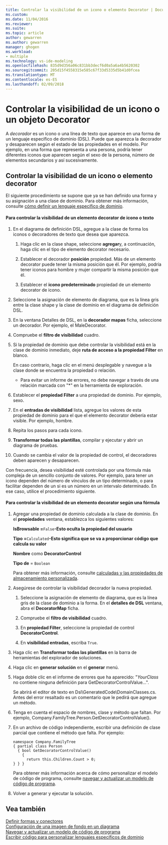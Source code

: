 ```yaml
---
title: Controlar la visibilidad de un icono o elemento Decorator | Documentos de Microsoft
ms.custom: 
ms.date: 11/04/2016
ms.reviewer: 
ms.suite: 
ms.topic: article
author: gewarren
ms.author: gewarren
manager: ghogen
ms.workload:
- multiple
ms.technology: vs-ide-modeling
ms.openlocfilehash: 835d9d356a06c831bb3decf6d0a5a6a4b5620302
ms.sourcegitcommit: 205d15f4558315e585c67f33d5335d5b41d0fcea
ms.translationtype: MT
ms.contentlocale: es-ES
ms.lasthandoff: 02/09/2018
---
```

# <a name="controlling-the-visibility-of-an-icon-or-decorator"></a>Controlar la visibilidad de un icono o un objeto Decorator
A *decorador* es un icono o una línea de texto que aparece en una forma de un lenguaje específico de dominio (DSL). Puede que aparezca la decorador y desaparecen según el estado de las propiedades en el modelo. Por ejemplo, en una forma que representa a una persona, podría tener diferentes iconos que aparecen según el sexo de la persona, número de elementos secundarios y así sucesivamente.  
  
## <a name="controlling-the-visibility-of-an-icon-or-decorator"></a>Controlar la visibilidad de un icono o elemento decorator  
 El siguiente procedimiento se supone que ya se han definido una forma y su asignación a una clase de dominio. Para obtener más información, consulte [cómo definir un lenguaje específico de dominio](../modeling/how-to-define-a-domain-specific-language.md).  
  
#### <a name="to-control-the-visibility-of-an-icon-or-text-decorator"></a>Para controlar la visibilidad de un elemento decorator de icono o texto  
  
1.  En el diagrama de definición DSL, agregue a la clase de forma los iconos o decoradores de texto que desea que aparezca.  
  
    1.  Haga clic en la clase shape, seleccione **agregar**y, a continuación, haga clic en el tipo de elemento decorator necesario.  
  
    2.  Establecer el decorador **posición** propiedad. Más de un elemento decorator puede tener la misma posición que él. Por ejemplo, podría tener iconos para hombre y mujer compartir la misma posición que él.  
  
    3.  Establecer el **icono predeterminado** propiedad de un elemento decorator de icono.  
  
2.  Seleccione la asignación de elemento de diagrama, que es la línea gris entre la clase shape y la clase de dominio en el diagrama de definición DSL.  
  
3.  En la ventana Detalles de DSL, en la **decorador mapas** ficha, seleccione un decorador. Por ejemplo, el MaleDecorator.  
  
4.  Compruebe el **filtro de visibilidad** cuadro.  
  
5.  Si la propiedad de dominio que debe controlar la visibilidad está en la clase de dominio inmediato, deje **ruta de acceso a la propiedad Filter** en blanco.  
  
     En caso contrario, haga clic en el menú desplegable y navegue a la clase donde se encuentra la propiedad o relación.  
  
    -   Para evitar un informe de errores, no debe navegar a través de una relación marcada con "*" en la herramienta de exploración.  
  
6.  Establecer el **propiedad Filter** a una propiedad de dominio. Por ejemplo, sexo.  
  
7.  En el **entradas de visibilidad** lista, agregue los valores de esta propiedad de dominio para el que el elemento decorator debería estar visible. Por ejemplo, hombre.  
  
8.  Repita los pasos para cada icono.  
  
9. **Transformar todas las plantillas**, compilar y ejecutar y abrir un diagrama de pruebas.  
  
10. Cuando se cambia el valor de la propiedad de control, el decoradores deben aparecen y desaparecen.  
  
 Con frecuencia, desea visibilidad esté controlada por una fórmula más compleja de un sencillo conjunto de valores. Por ejemplo, para tener un icono dependen del número de vínculos de un tipo determinado, o para facilitar dependen de un si es un número en un intervalo determinado. En ese caso, utilice el procedimiento siguiente.  
  
#### <a name="to-control-the-visibility-of-a-decorator-based-on-a-formula"></a>Para controlar la visibilidad de un elemento decorator según una fórmula  
  
1.  Agregar una propiedad de dominio calculada a la clase de dominio. En el **propiedades** ventana, establezca los siguientes valores:  
  
     **IsBrowsable =**`False`**-Esto oculta la propiedad del usuario**   
  
     **Tipo =**`Calculated`**-Esto significa que se va a proporcionar código que calcula su valor**   
  
     **Nombre** como **DecoratorControl**  
  
     **Tipo de** = `Boolean`  
  
     Para obtener más información, consulte [calculadas y las propiedades de almacenamiento personalizada](../modeling/calculated-and-custom-storage-properties.md).  
  
2.  Asegúrese de controlar la visibilidad decorador la nueva propiedad.  
  
    1.  Seleccione la asignación de elemento de diagrama, que es la línea gris de la clase de dominio a la forma. En el **detalles de DSL** ventana, abra el **DecoratorMap** ficha.  
  
    2.  Compruebe el **filtro de visibilidad** cuadro.  
  
    3.  En **propiedad Filter**, seleccione la propiedad de control **DecoratorControl**.  
  
    4.  En **visibilidad entradas**, escriba `True`.  
  
3.  Haga clic en **Transformar todas las plantillas** en la barra de herramientas del explorador de soluciones.  
  
4.  Haga clic en **generar solución** en el **generar** menú.  
  
5.  Haga doble clic en el informe de errores que ha aparecido: "*YourClass* no contiene ninguna definición para GetDecoratorControlValue...".  
  
     Se abrirá el editor de texto en Dsl\GeneratedCode\DomainClasses.cs. Antes del error resaltado es un comentario que le pedirá que agregue un método.  
  
6.  Tenga en cuenta el espacio de nombres, clase y método que faltan.  Por ejemplo, Company.FamilyTree.Person.GetDecoratorControlValue().  
  
7.  En un archivo de código independiente, escribir una definición de clase parcial que contiene el método que falta. Por ejemplo:  
  
    ```  
    namespace Company.FamilyTree  
    { partial class Person  
      { bool GetDecoratorControlValue()  
        {  
          return this.Children.Count > 0;  
    } } }  
    ```  
  
     Para obtener más información acerca de cómo personalizar el modelo de código de programa, consulte [navegar y actualizar un modelo de código de programa](../modeling/navigating-and-updating-a-model-in-program-code.md).  
  
8.  Volver a generar y ejecutar la solución.  
  
## <a name="see-also"></a>Vea también  
 [Definir formas y conectores](../modeling/defining-shapes-and-connectors.md)   
 [Configuración de una imagen de fondo en un diagrama](../modeling/setting-a-background-image-on-a-diagram.md)   
 [Navegar y actualizar un modelo de código de programa](../modeling/navigating-and-updating-a-model-in-program-code.md)   
 [Escribir código para personalizar lenguajes específicos de dominio](../modeling/writing-code-to-customise-a-domain-specific-language.md)